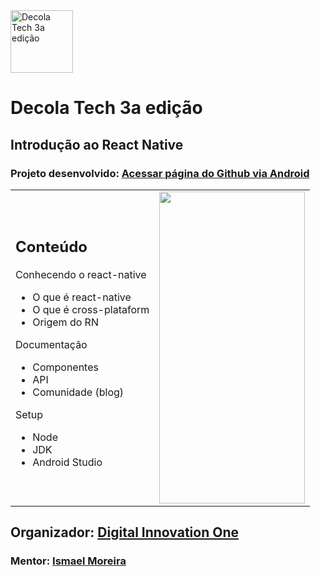 <img src="https://hermes.digitalinnovation.one/tracks/15866500-f818-4970-b906-66bf07cec97b.png" alt="Decola Tech 3a edição" style="height: 100px; width: 100px">

# Decola Tech 3a edição

## Introdução ao React Native

### Projeto desenvolvido: [Acessar página do Github via Android](https://github.com/J-Barboza/dioRN)

<table>
  <tr>
    <td><h2>Conteúdo</h2>
    Conhecendo o react-native<br>
    <ul> 
      <li> O que é react-native</li>
      <li> O que é cross-plataform</li>
      <li> Origem do RN</li>
    </ul>
    Documentação
    <ul> 
      <li> Componentes</li>
      <li> API</li>
      <li> Comunidade (blog)</li>
    </ul>
    Setup
    <ul> 
      <li> Node</li>
      <li> JDK</li>
      <li> Android Studio</li>
    </ul>
    </td>
    <td>
    <img src="https://user-images.githubusercontent.com/90610113/168190235-563d3ad5-d8d9-41fc-9a3b-0a28ebb014a2.png" style="height: 499px; width: 233px">
    </td>
  </tr>
  
</table>


## Organizador: [Digital Innovation One](https://web.dio.me/home)
### Mentor: [Ismael Moreira](https://github.com/ismaelsousa/dioRN)